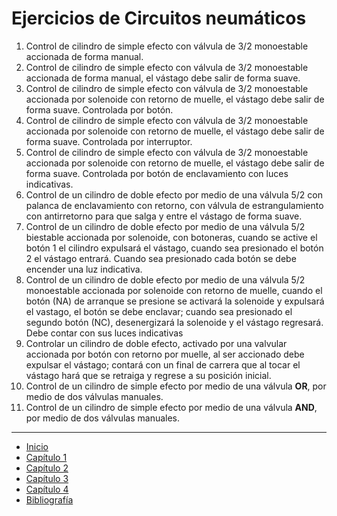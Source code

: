 # Ejercicios de Circuitos neumáticos

1. Control de cilindro de simple efecto con válvula de 3/2 monoestable accionada de forma manual.
2. Control de cilindro de simple efecto con válvula de 3/2 monoestable accionada de forma manual, el vástago debe salir de forma suave.
3. Control de cilindro de simple efecto con válvula de 3/2 monoestable accionada por solenoide con retorno de muelle, el vástago debe salir de forma suave. Controlada por botón.
4. Control de cilindro de simple efecto con válvula de 3/2 monoestable accionada por solenoide con retorno de muelle, el vástago debe salir de forma suave. Controlada por interruptor.
5. Control de cilindro de simple efecto con válvula de 3/2 monoestable accionada por solenoide con retorno de muelle, el vástago debe salir de forma suave. Controlada por botón de enclavamiento con luces indicativas.
6. Control de un cilindro de doble efecto por medio de una válvula 5/2 con palanca de enclavamiento con retorno, con válvula de estrangulamiento con antirretorno para que salga y entre el vástago de forma suave.
7. Control de un cilindro de doble efecto por medio de una válvula 5/2 biestable accionada por solenoide, con botoneras, cuando se active el botón 1 el cilindro expulsará el vástago, cuando sea presionado el botón 2 el vástago entrará. Cuando sea presionado cada botón se debe encender una luz indicativa.
8. Control de un cilindro de doble efecto por medio de una válvula 5/2 monoestable accionada por solenoide con retorno de muelle, cuando el botón (NA) de arranque se presione se activará la solenoide y expulsará el vastago, el botón se debe enclavar; cuando sea presionado el segundo botón (NC), desenergizará la solenoide y el vástago regresará. Debe contar con sus luces indicativas
9. Controlar un cilindro de doble efecto, activado por una valvular accionada por botón con retorno por muelle, al ser accionado debe expulsar el vástago; contará con un final de carrera que al tocar el vástago hará que se retraiga y regrese a su posición inicial.
10. Control de un cilindro de simple efecto por medio de una válvula **OR**, por medio de dos válvulas manuales.
11. Control de un cilindro de simple efecto por medio de una válvula **AND**, por medio de dos válvulas manuales.

---

- [Inicio](../index.md)
- [Capítulo 1](../capitulo1/index.md)
- [Capítulo 2](../capitulo2/index.md)
- [Capítulo 3](../capitulo3/index.md)
- [Capítulo 4](./index.md)
- [Bibliografía](../bibliografia.md)
